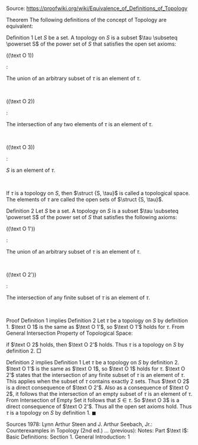 # 

Source: https://proofwiki.org/wiki/Equivalence_of_Definitions_of_Topology



Theorem
The following definitions of the concept of Topology are equivalent:

Definition 1
Let $S$ be a set.
A topology on $S$ is a subset $\tau \subseteq \powerset S$ of the power set of $S$ that satisfies the open set axioms:




\((\text O 1)\)  

$:$  













The union of an arbitrary subset of $\tau$ is an element of $\tau$.   

  


\((\text O 2)\)  

$:$  













The intersection of any two elements of $\tau$ is an element of $\tau$.   

  


\((\text O 3)\)  

$:$  













$S$ is an element of $\tau$.   

  


If $\tau$ is a topology on $S$, then $\struct {S, \tau}$ is called a topological space.
The elements of $\tau$ are called the open sets of $\struct {S, \tau}$.

Definition 2
Let $S$ be a set.
A topology on $S$ is a subset $\tau \subseteq \powerset S$ of the power set of $S$ that satisfies the following axioms:




\((\text O 1')\)  

$:$  













The union of an arbitrary subset of $\tau$ is an element of $\tau$.   

  


\((\text O 2')\)  

$:$  













The intersection of any finite subset of $\tau$ is an element of $\tau$.   

  



Proof
Definition 1 implies Definition 2
Let $\tau$ be a topology on $S$ by definition 1.
$\text O 1$ is the same as $\text O 1'$, so $\text O 1'$ holds for $\tau$.
From General Intersection Property of Topological Space:

if $\text O 2$ holds, then $\text O 2'$ holds.
Thus $\tau$ is a topology on $S$ by definition 2.
$\Box$


Definition 2 implies Definition 1
Let $\tau$ be a topology on $S$ by definition 2.
$\text O 1'$ is the same as $\text O 1$, so $\text O 1$ holds for $\tau$.
$\text O 2'$ states that the intersection of any finite subset of $\tau$ is an element of $\tau$.
This applies when the subset of $\tau$ contains exactly $2$ sets.
Thus $\text O 2$ is a direct consequence of $\text O 2'$.
Also as a consequence of $\text O 2$, it follows that the intersection of an empty subset of $\tau$ is an element of $\tau$.
From Intersection of Empty Set it follows that $S \in \tau$.
So $\text O 3$ is a direct consequence of $\text O 2'$.
Thus all the open set axioms hold.
Thus $\tau$ is a topology on $S$ by definition 1.
$\blacksquare$


Sources
1978: Lynn Arthur Steen and J. Arthur Seebach, Jr.: Counterexamples in Topology (2nd ed.) ... (previous): Notes: Part $\text I$: Basic Definitions: Section $1$. General Introduction: $1$




